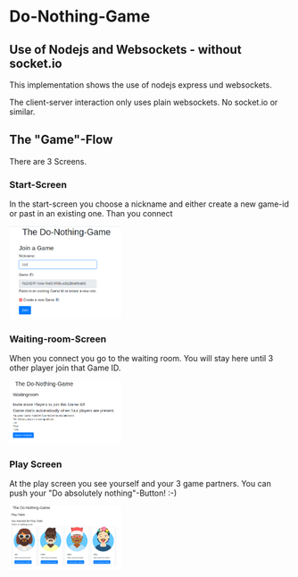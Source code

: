 # Do-Nothing-Game

## Use of Nodejs and Websockets - without socket.io

This implementation shows the use of nodejs express und websockets.

The client-server interaction only uses plain websockets. No socket.io or similar.

## The "Game"-Flow

There are 3 Screens.

### Start-Screen
In the start-screen you choose a nickname and either create a new game-id or past in an existing one.
Than you connect

<img src="https://github.com/JanMeckelholt/do-nothing-game/blob/master/git-pictures/start-screen.png" width="200px">

### Waiting-room-Screen
When you connect you go to the waiting room. You will stay here until 3 other player join that Game ID.

<img src="https://github.com/JanMeckelholt/do-nothing-game/blob/master/git-pictures/wait-screen.png" width="200px">

### Play Screen
At the play screen you see yourself and your 3 game partners.
You can push your "Do absolutely nothing"-Button! :-)

<img src="https://github.com/JanMeckelholt/do-nothing-game/blob/master/git-pictures/play-screen.png" width="200px">
